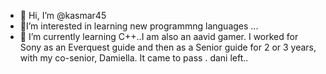 - 👋 Hi, I’m @kasmar45
- 👀I’m interested in learning new programmng languages ...
- 🌱 I’m currently learning C++..I am also an aavid gamer. I worked for Sony as an Everquest guide and then as a Senior guide for 2 or 3 years, with my co-senior, Damiella.  It came to pass .       dani left.. 
<!---
kasmar45/kasmar45 is a ✨ special ✨ repository because its `README.md` (this file) appears on your GitHub profile.
You can click the Preview link to take a look at your changes.
--->

